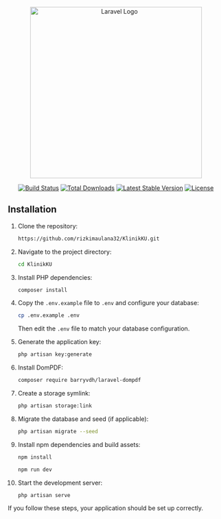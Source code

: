 <p align="center"><a href="https://laravel.com" target="_blank"><img src="https://raw.githubusercontent.com/laravel/art/master/logo-lockup/5%20SVG/2%20CMYK/1%20Full%20Color/laravel-logolockup-cmyk-red.svg" width="400" alt="Laravel Logo"></a></p>

<p align="center">
<a href="https://github.com/laravel/framework/actions"><img src="https://github.com/laravel/framework/workflows/tests/badge.svg" alt="Build Status"></a>
<a href="https://packagist.org/packages/laravel/framework"><img src="https://img.shields.io/packagist/dt/laravel/framework" alt="Total Downloads"></a>
<a href="https://packagist.org/packages/laravel/framework"><img src="https://img.shields.io/packagist/v/laravel/framework" alt="Latest Stable Version"></a>
<a href="https://packagist.org/packages/laravel/framework"><img src="https://img.shields.io/packagist/l/laravel/framework" alt="License"></a>
</p>

## Installation

1. Clone the repository:

    ```bash
    https://github.com/rizkimaulana32/KlinikKU.git
    ```

2. Navigate to the project directory:

    ```bash
    cd KlinikKU
    ```

3. Install PHP dependencies:

    ```bash
    composer install
    ```

4. Copy the `.env.example` file to `.env` and configure your database:

    ```bash
    cp .env.example .env
    ```

    Then edit the `.env` file to match your database configuration.

5. Generate the application key:

    ```bash
    php artisan key:generate
    ```

6. Install DomPDF:

    ```bash
    composer require barryvdh/laravel-dompdf
    ```

7. Create a storage symlink:

    ```bash
    php artisan storage:link
    ```

8. Migrate the database and seed (if applicable):

    ```bash
    php artisan migrate --seed
    ```

9. Install npm dependencies and build assets:

    ```bash
    npm install
    ```

    ```bash
    npm run dev
    ```

10. Start the development server:

    ```bash
    php artisan serve
    ```

If you follow these steps, your application should be set up correctly.
